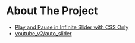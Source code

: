 # About The Project

- [Play and Pause in Infinite Slider with CSS Only](https://www.youtube.com/watch?v=mF9yOwlunWk)
- [youtube_v2/auto_slider](https://github.com/HoanghoDev/youtube_v2/tree/main/auto_slider)
